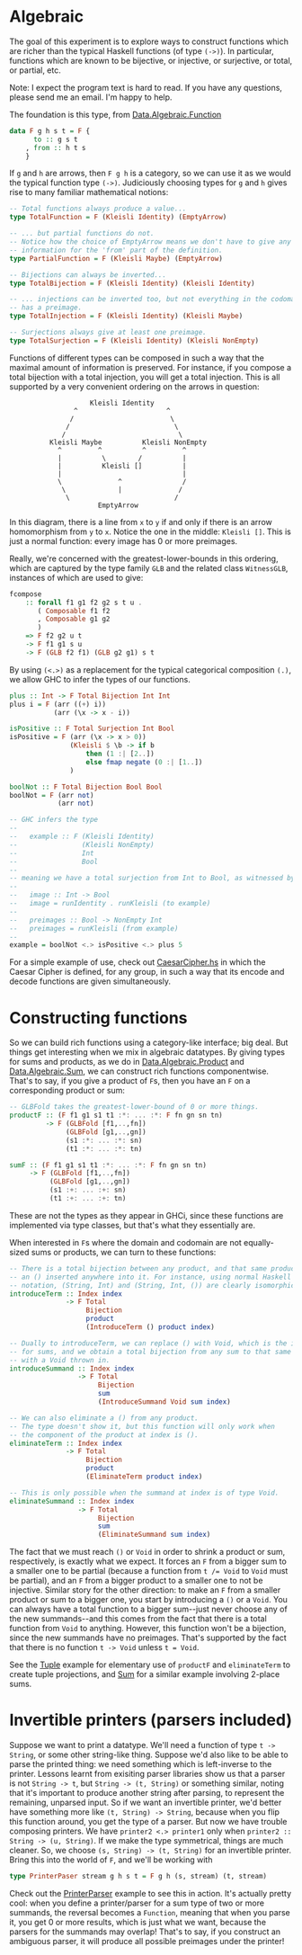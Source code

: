 Algebraic
=========

The goal of this experiment is to explore ways to construct functions
which are richer than the typical Haskell functions (of type `(->)`). In
particular, functions which are known to be bijective, or injective, or
surjective, or total, or partial, etc.

Note: I expect the program text is hard to read. If you have any questions,
please send me an email. I'm happy to help.

The foundation is this type, from [Data.Algebraic.Function](Data/Algebraic/Function.hs)

```Haskell
data F g h s t = F {
      to :: g s t
    , from :: h t s
    }
```

If `g` and `h` are arrows, then `F g h` is a category, so we can use it as
we would the typical function type `(->)`. Judiciously choosing types for
`g` and `h` gives rise to many familiar mathematical notions:

```Haskell
-- Total functions always produce a value...
type TotalFunction = F (Kleisli Identity) (EmptyArrow)

-- ... but partial functions do not.
-- Notice how the choice of EmptyArrow means we don't have to give any
-- information for the 'from' part of the definition.
type PartialFunction = F (Kleisli Maybe) (EmptyArrow)

-- Bijections can always be inverted...
type TotalBijection = F (Kleisli Identity) (Kleisli Identity)

-- ... injections can be inverted too, but not everything in the codomain
-- has a preimage.
type TotalInjection = F (Kleisli Identity) (Kleisli Maybe)

-- Surjections always give at least one preimage.
type TotalSurjection = F (Kleisli Identity) (Kleisli NonEmpty)
```

Functions of different types can be composed in such a way that the maximal
amount of information is preserved. For instance, if you compose a total
bijection with a total injection, you will get a total injection. This
is all supported by a very convenient ordering on the arrows in
question:

```
                    Kleisli Identity
                ^                      ^
               /                        \
              /                          \
             /                            \
          Kleisli Maybe          Kleisli NonEmpty
            ^         ^          ^         ^
            |          \        /          |
            |          Kleisli []          |
            |                              |
            \              ^               /
             \             |              /
              \                          /
                      EmptyArrow

```

In this diagram, there is a line from `x` to `y` if and only if there is
an arrow homomorphism from `y` to `x`. Notice the one in the middle:
`Kleisli []`. This is just a normal function: every image has 0 or more
preimages.

Really, we're concerned with the greatest-lower-bounds in this ordering,
which are captured by the type family `GLB` and the related class
`WitnessGLB`, instances of which are used to give:

```Haskell
fcompose
    :: forall f1 g1 f2 g2 s t u .
       ( Composable f1 f2
       , Composable g1 g2
       )
    => F f2 g2 u t
    -> F f1 g1 s u
    -> F (GLB f2 f1) (GLB g2 g1) s t
```

By using `(<.>)` as a replacement for the typical categorical composition
`(.)`, we allow GHC to infer the types of our functions.

```Haskell
plus :: Int -> F Total Bijection Int Int
plus i = F (arr ((+) i))
           (arr (\x -> x - i))

isPositive :: F Total Surjection Int Bool
isPositive = F (arr (\x -> x > 0))
               (Kleisli $ \b -> if b
                   then (1 :| [2..])
                   else fmap negate (0 :| [1..])
               )

boolNot :: F Total Bijection Bool Bool
boolNot = F (arr not)
            (arr not)

-- GHC infers the type
--
--   example :: F (Kleisli Identity)
--                (Kleisli NonEmpty)
--                Int
--                Bool
--
-- meaning we have a total surjection from Int to Bool, as witnessed by
--
--   image :: Int -> Bool
--   image = runIdentity . runKleisli (to example)
--
--   preimages :: Bool -> NonEmpty Int
--   preimages = runKleisli (from example)
-- 
example = boolNot <.> isPositive <.> plus 5
```

For a simple example of use, check out [CaesarCipher.hs](Examples/CaesarCipher.hs)
in which the Caesar Cipher is defined, for any group, in such a way that its
encode and decode functions are given simultaneously.

Constructing functions
======================

So we can build rich functions using a category-like interface; big deal.
But things get interesting when we mix in algebraic datatypes.
By giving types for sums and products, as we do in
[Data.Algebraic.Product](Data/Algebraic/Product.hs) and
[Data.Algebraic.Sum](Data/Algebraic/Sum.hs), we can construct rich functions
componentwise. That's to say, if you give a product of `F`s, then you have
an `F` on a corresponding product or sum:

```Haskell
-- GLBFold takes the greatest-lower-bound of 0 or more things.
productF :: (F f1 g1 s1 t1 :*: ... :*: F fn gn sn tn)
         -> F (GLBFold [f1,..,fn])
              (GLBFold [g1,..,gn])
              (s1 :*: ... :*: sn)
              (t1 :*: ... :*: tn)

sumF :: (F f1 g1 s1 t1 :*: ... :*: F fn gn sn tn)
     -> F (GLBFold [f1,..,fn])
          (GLBFold [g1,..,gn])
          (s1 :+: ... :+: sn)
          (t1 :+: ... :+: tn)
```

These are not the types as they appear in GHCi, since these functions are
implemented via type classes, but that's what they essentially are.

When interested in `F`s where the domain and codomain are not equally-sized
sums or products, we can turn to these functions:

```Haskell
-- There is a total bijection between any product, and that same product with
-- an () inserted anywhere into it. For instance, using normal Haskell tuple
-- notation, (String, Int) and (String, Int, ()) are clearly isomorphic.
introduceTerm :: Index index
              -> F Total
                   Bijection
                   product
                   (IntroduceTerm () product index)

-- Dually to introduceTerm, we can replace () with Void, which is the identity
-- for sums, and we obtain a total bijection from any sum to that same sum
-- with a Void thrown in.
introduceSummand :: Index index
                 -> F Total
                      Bijection
                      sum
                      (IntroduceSummand Void sum index)

-- We can also eliminate a () from any product.
-- The type doesn't show it, but this function will only work when
-- the component of the product at index is ().
eliminateTerm :: Index index
              -> F Total
                   Bijection
                   product
                   (EliminateTerm product index)

-- This is only possible when the summand at index is of type Void.
eliminateSummand :: Index index
                 -> F Total
                      Bijection
                      sum
                      (EliminateSummand sum index)
```

The fact that we must reach `()` or `Void` in order to shrink a product or sum,
respectively, is exactly what we expect. It forces an `F` from a bigger sum to
a smaller one to be partial (because a function from `t /= Void` to `Void`
must be partial), and an `F` from a bigger product to a smaller one to not be
injective. Similar story for the other direction: to make an `F` from a smaller
product or sum to a bigger one, you start by introducing a `()` or a
`Void`. You can always have a total function to a bigger sum--just never
choose any of the new summands--and this comes from the fact that there is
a total function from `Void` to anything. However, this function won't be a
bijection, since the new summands have no preimages. That's supported by the
fact that there is no function `t -> Void` unless `t = Void`.


See the [Tuple](Examples/Tuple.hs) example for elementary use of
`productF` and `eliminateTerm` to create tuple projections, and
[Sum](Examples/Sum.hs) for a similar example involving 2-place sums.

Invertible printers (parsers included)
======================================

Suppose we want to print a datatype. We'll need a function of type `t -> String`,
or some other string-like thing. Suppose we'd also like to be able to parse the
printed thing: we need something which is left-inverse to the printer.
Lessons learnt from exisiting parser libraries show us that a parser is not
`String -> t`, but `String -> (t, String)` or something similar, noting that
it's important to produce another string after parsing, to represent the
remaining, unparsed input.
So if we want an invertible printer, we'd better have something more like
`(t, String) -> String`, because when you flip this function around, you get
the type of a parser. But now we have trouble composing printers. We
have `printer2 <.> printer1` only when `printer2 :: String -> (u, String)`.
If we make the type symmetrical, things are much cleaner. So, we choose
`(s, String) -> (t, String)` for an invertible printer. Bring this into
the world of `F`, and we'll be working with

```Haskell
type PrinterPaser stream g h s t = F g h (s, stream) (t, stream)
```

Check out the [PrinterParser](Examples/PrinterParser.hs) example to see this
in action. It's actually pretty cool: when you define a printer/parser for a
sum type of two or more summands, the reversal becomes a `Function`, meaning
that when you parse it, you get 0 or more results, which is just what we want,
because the parsers for the summands may overlap! That's to say, if you
construct an ambiguous parser, it will produce all possible preimages under
the printer!
